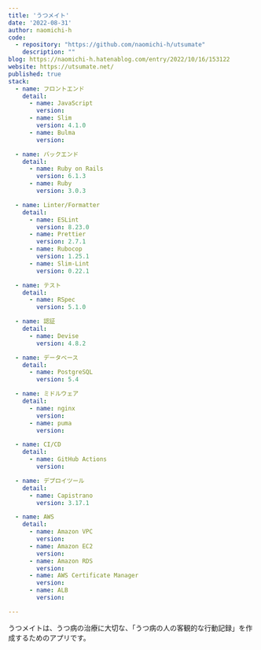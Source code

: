 ```yaml
---
title: 'うつメイト'
date: '2022-08-31'
author: naomichi-h
code: 
  - repository: "https://github.com/naomichi-h/utsumate"
    description: ""
blog: https://naomichi-h.hatenablog.com/entry/2022/10/16/153122
website: https://utsumate.net/
published: true
stack:
  - name: フロントエンド
    detail: 
      - name: JavaScript
        version: 
      - name: Slim
        version: 4.1.0
      - name: Bulma
        version: 

  - name: バックエンド
    detail:
      - name: Ruby on Rails
        version: 6.1.3
      - name: Ruby
        version: 3.0.3

  - name: Linter/Formatter
    detail:
      - name: ESLint
        version: 8.23.0
      - name: Prettier
        version: 2.7.1
      - name: Rubocop
        version: 1.25.1
      - name: Slim-Lint
        version: 0.22.1

  - name: テスト
    detail:
      - name: RSpec
        version: 5.1.0

  - name: 認証
    detail:
      - name: Devise
        version: 4.8.2

  - name: データベース
    detail:
      - name: PostgreSQL
        version: 5.4

  - name: ミドルウェア
    detail:
      - name: nginx
        version: 
      - name: puma
        version: 

  - name: CI/CD
    detail:
      - name: GitHub Actions
        version: 

  - name: デプロイツール
    detail:
      - name: Capistrano
        version: 3.17.1

  - name: AWS
    detail:
      - name: Amazon VPC
        version: 
      - name: Amazon EC2
        version: 
      - name: Amazon RDS
        version: 
      - name: AWS Certificate Manager
        version: 
      - name: ALB
        version: 

---
```


うつメイトは、うつ病の治療に大切な、「うつ病の人の客観的な行動記録」を作成するためのアプリです。
